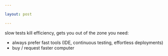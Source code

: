 ```yaml
---

layout: post

---
```


slow tests kill efficiency, gets you out of the zone
you need:
- always prefer fast tools (IDE, continuous testing, effortless deployments)
- buy / request faster computer